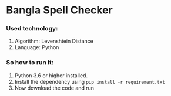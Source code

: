 # Bangla Spell Checker 

### Used technology:
1. Algorithm: Levenshtein Distance
2. Language: Python

### So how to run it:
1. Python 3.6 or higher installed.
2. Install the dependency using `pip install -r requirement.txt`
3. Now download the code and run
